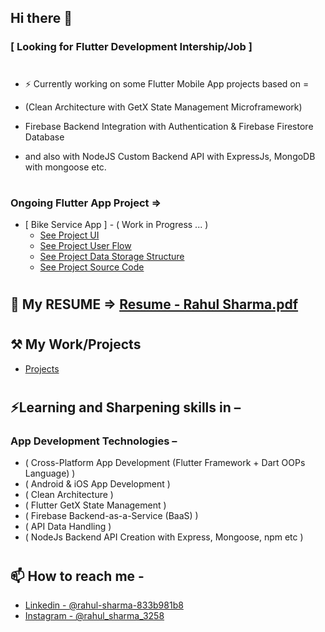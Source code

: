 ## Hi there 👋
### [  **Looking for Flutter Development Intership/Job**  ]
# 
- ⚡ Currently working on some Flutter Mobile App projects based on = 

 - (Clean Architecture with GetX State Management Microframework)
 - Firebase Backend Integration with Authentication & Firebase Firestore Database
 - and also with NodeJS Custom Backend API with ExpressJs, MongoDB with mongoose etc.
# 
# 
### Ongoing Flutter App Project =>
- [ Bike Service App ] - ( Work in Progress ... )
  - [See Project UI](https://www.figma.com/file/TRROvECJsZPQpHpFB3q8yV/Design?type=design&node-id=0%3A1&mode=design&t=wINO4OIsEVppsyFe-1)
  - [See Project User Flow](https://www.figma.com/file/TRROvECJsZPQpHpFB3q8yV/Design?type=design&node-id=56%3A52&mode=design&t=IjWCud1NxeCFLruT-1)
  - [See Project Data Storage Structure](https://www.figma.com/file/TRROvECJsZPQpHpFB3q8yV/Design?type=design&node-id=73%3A52&mode=design&t=ichM1kuWZKiumshx-1) 
  - [See Project Source Code](https://github.com/Rahul-Sharma-Github/Bike-Service-App)
#
#
## 👷 My RESUME => [Resume - Rahul Sharma.pdf](https://github.com/Rahul-Sharma-Github/Rahul-Sharma-Github/files/13856660/Resume.-.Rahul.Sharma.pdf)

#
#
## ⚒ My Work/Projects
- [Projects](https://github.com/Rahul-Sharma-Github?tab=repositories)
#
#
## ⚡Learning and Sharpening skills in –
###   ‍App Development Technologies – 
-   ( Cross-Platform App Development (Flutter Framework + Dart OOPs Language) )
-   ( Android & iOS App Development )
-   ( Clean Architecture )
-   ( Flutter GetX State Management )
-   ( Firebase Backend-as-a-Service (BaaS) )
-   ( API Data Handling )
-   ( NodeJs Backend API Creation with Express, Mongoose, npm etc )
#
#
## 📫 How to reach me -
* [Linkedin - @rahul-sharma-833b981b8](https://www.linkedin.com/in/rahul-sharma-b03039143/)
* [Instagram - @rahul_sharma_3258](https://www.instagram.com/rahul_sharma_3258/)
# 
# 


